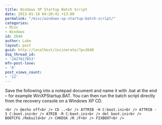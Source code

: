 ```yaml
---
title: Windows XP Startup Batch Script
date: 2013-01-18 04:20:41 +13:00
permalink: "/misc/windows-xp-startup-batch-script/"
categories:
- Misc
- Windows
id: 2640
author: Luke
layout: post
guid: http://localhost/incinerate/?p=2640
dsq_thread_id:
- '2427617853'
mfn-post-love:
- '0'
post_views_count:
- '12'
---
```


Save the following into a notepad document and name it with .bat at the end &#8211; for example WinXPStartup.BAT. You can then run the batch script directly from the recovery console on a Windows XP CD.

`<br />
@echo off<br />
CD ..<br />
ATTRIB -H C:boot.ini<br />
ATTRIB -S C:boot.ini<br />
ATRIB -R C:boot.ini<br />
del boot.ini<br />
BOOTCFG /Rebuild<br />
CHKDSK /R /F<br />
FIXBOOT<br />
`